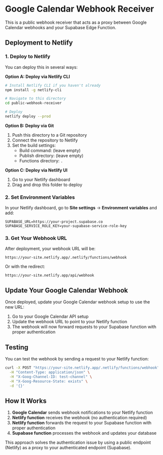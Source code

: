 # Google Calendar Webhook Receiver

This is a public webhook receiver that acts as a proxy between Google Calendar webhooks and your Supabase Edge Function.

## Deployment to Netlify

### 1. Deploy to Netlify

You can deploy this in several ways:

**Option A: Deploy via Netlify CLI**
```bash
# Install Netlify CLI if you haven't already
npm install -g netlify-cli

# Navigate to this directory
cd public-webhook-receiver

# Deploy
netlify deploy --prod
```

**Option B: Deploy via Git**
1. Push this directory to a Git repository
2. Connect the repository to Netlify
3. Set the build settings:
   - Build command: (leave empty)
   - Publish directory: (leave empty)
   - Functions directory: `.`

**Option C: Deploy via Netlify UI**
1. Go to your Netlify dashboard
2. Drag and drop this folder to deploy

### 2. Set Environment Variables

In your Netlify dashboard, go to **Site settings** → **Environment variables** and add:

```
SUPABASE_URL=https://your-project.supabase.co
SUPABASE_SERVICE_ROLE_KEY=your-supabase-service-role-key
```

### 3. Get Your Webhook URL

After deployment, your webhook URL will be:
```
https://your-site.netlify.app/.netlify/functions/webhook
```

Or with the redirect:
```
https://your-site.netlify.app/api/webhook
```

## Update Your Google Calendar Webhook

Once deployed, update your Google Calendar webhook setup to use the new URL:

1. Go to your Google Calendar API setup
2. Update the webhook URL to point to your Netlify function
3. The webhook will now forward requests to your Supabase function with proper authentication

## Testing

You can test the webhook by sending a request to your Netlify function:

```bash
curl -X POST "https://your-site.netlify.app/.netlify/functions/webhook" \
  -H "Content-Type: application/json" \
  -H "X-Goog-Channel-ID: test-channel" \
  -H "X-Goog-Resource-State: exists" \
  -d '{}'
```

## How It Works

1. **Google Calendar** sends webhook notifications to your Netlify function
2. **Netlify function** receives the webhook (no authentication required)
3. **Netlify function** forwards the request to your Supabase function with proper authentication
4. **Supabase function** processes the webhook and updates your database

This approach solves the authentication issue by using a public endpoint (Netlify) as a proxy to your authenticated endpoint (Supabase). 